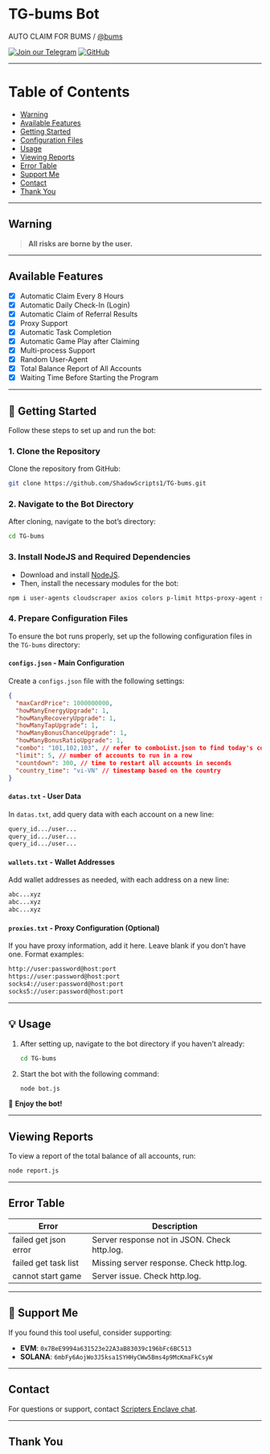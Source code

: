 # TG-bums Bot

AUTO CLAIM FOR BUMS / [@bums](https://t.me/bums/app?startapp=ref_T5P4EMOc)

[![Join our Telegram](https://img.shields.io/badge/Telegram-2CA5E0?style=for-the-badge&logo=telegram&logoColor=white)](https://t.me/shadowscripters)
[![GitHub](https://img.shields.io/badge/GitHub-181717?style=for-the-badge&logo=github&logoColor=white)](https://github.com/ShadowScripts1)

---

# Table of Contents
- [Warning](#warning)
- [Available Features](#available-features)
- [Getting Started](#getting-started)
- [Configuration Files](#configuration-files)
- [Usage](#usage)
- [Viewing Reports](#viewing-reports)
- [Error Table](#error-table)
- [Support Me](#support-me)
- [Contact](#contact)
- [Thank You](#thank-you)

---

## Warning

> **All risks are borne by the user.** 

---

## Available Features

- [x] Automatic Claim Every 8 Hours
- [x] Automatic Daily Check-In (Login)
- [x] Automatic Claim of Referral Results
- [x] Proxy Support
- [x] Automatic Task Completion
- [x] Automatic Game Play after Claiming
- [x] Multi-process Support
- [x] Random User-Agent
- [x] Total Balance Report of All Accounts
- [x] Waiting Time Before Starting the Program

---

## 🚀 Getting Started

Follow these steps to set up and run the bot:

### 1. Clone the Repository

Clone the repository from GitHub:

```bash
git clone https://github.com/ShadowScripts1/TG-bums.git
```

### 2. Navigate to the Bot Directory

After cloning, navigate to the bot’s directory:

```bash
cd TG-bums
```

### 3. Install NodeJS and Required Dependencies

- Download and install [NodeJS](https://nodejs.org/).
- Then, install the necessary modules for the bot:

```bash
npm i user-agents cloudscraper axios colors p-limit https-proxy-agent socks-proxy-agent
```

### 4. Prepare Configuration Files

To ensure the bot runs properly, set up the following configuration files in the `TG-bums` directory:

#### `configs.json` - Main Configuration

Create a `configs.json` file with the following settings:

```json
{
  "maxCardPrice": 1000000000,
  "howManyEnergyUpgrade": 1,
  "howManyRecoveryUpgrade": 1,
  "howManyTapUpgrade": 1,
  "howManyBonusChanceUpgrade": 1,
  "howManyBonusRatioUpgrade": 1,
  "combo": "101,102,103", // refer to comboList.json to find today's combo
  "limit": 5, // number of accounts to run in a row
  "countdown": 300, // time to restart all accounts in seconds
  "country_time": "vi-VN" // timestamp based on the country
}
```

#### `datas.txt` - User Data

In `datas.txt`, add query data with each account on a new line:

```txt
query_id.../user...
query_id.../user...
query_id.../user...
```

#### `wallets.txt` - Wallet Addresses

Add wallet addresses as needed, with each address on a new line:

```txt
abc...xyz
abc...xyz
abc...xyz
```

#### `proxies.txt` - Proxy Configuration (Optional)

If you have proxy information, add it here. Leave blank if you don’t have one. Format examples:

```txt
http://user:password@host:port
https://user:password@host:port
socks4://user:password@host:port
socks5://user:password@host:port
```

---

## 💡 Usage

1. After setting up, navigate to the bot directory if you haven’t already:

   ```bash
   cd TG-bums
   ```

2. Start the bot with the following command:

   ```bash
   node bot.js
   ```

🎇 **Enjoy the bot!**

---

## Viewing Reports

To view a report of the total balance of all accounts, run:

```bash
node report.js
```

---

## Error Table

| Error                 | Description                                      |
| --------------------- | ------------------------------------------------ |
| failed get json error | Server response not in JSON. Check http.log.     |
| failed get task list  | Missing server response. Check http.log.         |
| cannot start game     | Server issue. Check http.log.                    |

---

## 💱 Support Me

If you found this tool useful, consider supporting:

- **EVM**: `0x7BeE9994a631523e22A3aB83039c196bFc6BC513`
- **SOLANA**: `6mbFy6AojWo3J5ksa1SYHHyCWw5Bms4p9McKmaFkCsyW`

---

## Contact

For questions or support, contact [Scripters Enclave chat](https://t.me/chatwithscripters).

---

## Thank You

